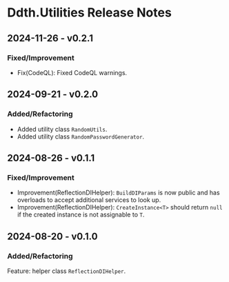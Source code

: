 # Ddth.Utilities Release Notes

## 2024-11-26 - v0.2.1

### Fixed/Improvement

- Fix(CodeQL): Fixed CodeQL warnings.

## 2024-09-21 - v0.2.0

### Added/Refactoring

- Added utility class `RandomUtils`.
- Added utility class `RandomPasswordGenerator`.

## 2024-08-26 - v0.1.1

### Fixed/Improvement

- Improvement(ReflectionDIHelper): `BuildDIParams` is now public and has overloads to accept additional services to look up.
- Improvement(ReflectionDIHelper): `CreateInstance<T>` should return `null` if the created instance is not assignable to `T`.

## 2024-08-20 - v0.1.0

### Added/Refactoring

Feature: helper class `ReflectionDIHelper`.
